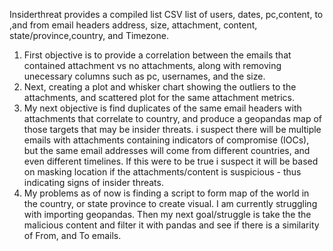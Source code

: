 Insiderthreat provides a compiled list CSV list of users, dates, pc,content, to ,and from email headers address, size, attachment, content, state/province,country, and Timezone.
1. First objective is to provide a correlation between the emails that contained attachment vs no attachments, along with removing unecessary columns such as pc, usernames, and the size. 
2. Next, creating a plot and whisker chart showing the outliers to the attachments, and scattered plot for the same attachment metrics. 
3. My next objective is find duplicates of the same email headers with attachments that correlate to country, and produce a geopandas map of those targets that may be insider threats. i suspect there will be multiple emails with attachments containing indicators of compromise (IOCs), but the same email addresses will come from different countries, and even different timelines. If this were to be true i suspect it will be based on masking location if the attachments/content is suspicious - thus indicating signs of insider threats. 
4. My problems as of now is finding a script to form map of the world in the country, or state province  to create visual. I am currently struggling with importing geopandas. Then my next goal/struggle is take the the malicious content and filter it with pandas and see if there is a similarity of From, and To emails.

